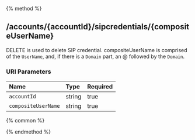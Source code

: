 {% method %}
## /accounts/{accountId}/sipcredentials/{compositeUserName}

DELETE is used to delete SIP credential.  compositeUserName is comprised of the ```UserName```, and, if there is a ```Domain``` part, an @ followed by the ```Domain```.



### URI Parameters
| Name | Type | Required |
|:-----|:-----|:---------|
| `accountId` | string | true |
| `compositeUserName` | string | true |






{% common %}



{% endmethod %}